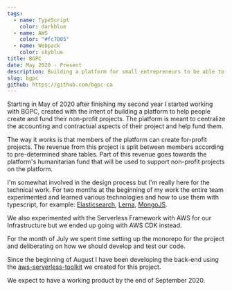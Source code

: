 ```yaml
---
tags:
  - name: TypeScript
    color: darkblue
  - name: AWS
    color: "#fc7005"
  - name: Webpack
    color: skyblue
title: BGPC
date: May 2020 - Present
description: Building a platform for small entrepreneurs to be able to build and organize projects quickly
slug: bgpc
github: https://github.com/bgpc-ca
---
```


Starting in May of 2020 after finishing my second year I started working with BGPC, created with the intent of building a platform to help people create and fund their non-profit projects. The platform is meant to centralize the accounting and contractual aspects of their project and help fund them.

The way it works is that members of the platform can create for-profit projects. The revenue from this project is split between members according to pre-determined share tables. Part of this revenue goes towards the platform's humanitarian fund that will be used to support non-profit projects on the platform.

I'm somewhat involved in the design process but I'm really here for the technical work. For two months at the beginning of my work the entire team experimented and learned various technologies and how to use them with typescript, for example: [Elasticsearch](https://github.com/josephsawaya/typescript-elasticsearch), [Lerna](https://github.com/josephsawaya/typescript-lerna), [MongoJS](https://github.com/josephsawaya/typescript-mongojs).

We also experimented with the Serverless Framework with AWS for our Infrastructure but we ended up going with AWS CDK instead.

For the month of July we spent time setting up the monorepo for the project and deliberating on how we should develop and test our code.

Since the beginning of August I have been developing the back-end using the [aws-serverless-toolkit](https://joeysawaya.com/projects/aws-serverless-toolkit) we created for this project.

We expect to have a working product by the end of September 2020.
